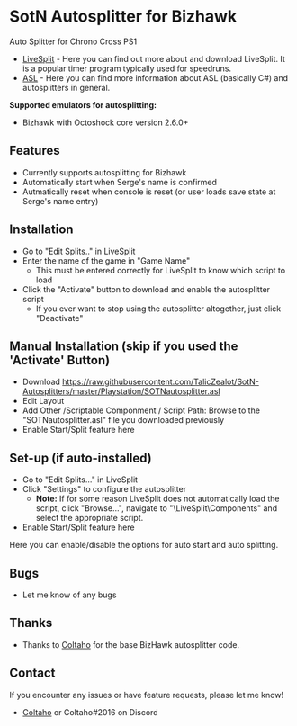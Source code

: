 # SotN Autosplitter for Bizhawk

Auto Splitter for Chrono Cross PS1

- [LiveSplit](http://livesplit.github.io/) - Here you can find out more about and download LiveSplit. It is a popular timer program typically used for speedruns.
- [ASL](https://github.com/LiveSplit/LiveSplit/blob/master/Documentation/Auto-Splitters.md) - Here you can find more information about ASL (basically C#) and autosplitters in general.

**Supported emulators for autosplitting:**
 - Bizhawk with Octoshock core version 2.6.0+

## Features

- Currently supports autosplitting for Bizhawk
- Automatically start when Serge's name is confirmed
- Autmatically reset when console is reset (or user loads save state at Serge's name entry)

## Installation 

- Go to "Edit Splits.." in LiveSplit
- Enter the name of the game in "Game Name"
  - This must be entered correctly for LiveSplit to know which script to load
- Click the "Activate" button to download and enable the autosplitter script
  - If you ever want to stop using the autosplitter altogether, just click "Deactivate"

## Manual Installation (skip if you used the 'Activate' Button)

- Download https://raw.githubusercontent.com/TalicZealot/SotN-Autosplitters/master/Playstation/SOTNautosplitter.asl
- Edit Layout
- Add Other /Scriptable Componment / Script Path: Browse to the "SOTNautosplitter.asl" file you downloaded previously
- Enable Start/Split feature here

## Set-up (if auto-installed)

- Go to "Edit Splits..." in LiveSplit
- Click "Settings" to configure the autosplitter
  - **Note:** If for some reason LiveSplit does not automatically load the script, click "Browse...", navigate to "\LiveSplit\Components\" and select the appropriate script.
- Enable Start/Split feature here

Here you can enable/disable the options for auto start and auto splitting.

## Bugs

- Let me know of any bugs

## Thanks

- Thanks to [Coltaho](https://github.com/Coltaho) for the base BizHawk autosplitter code.

## Contact

If you encounter any issues or have feature requests, please let me know! 

- [Coltaho](http://twitch.tv/Coltaho) or Coltaho#2016 on Discord